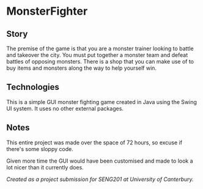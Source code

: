 # MonsterFighter
## Story
The premise of the game is that you are a monster trainer looking to battle and takeover the city. You must put together a monster team and defeat battles of opposing monsters. There is a shop that you can make use of to buy items and monsters along the way to help yourself win.

## Technologies 
This is a simple GUI monster fighting game created in Java using the Swing UI system.
It uses no other external packages.

## Notes
This entire project was made over the space of 72 hours, so excuse if there's some sloppy code.

Given more time the GUI would have been customised and made to look a lot nicer than it currently does.

*Created as a project submission for SENG201 at University of Canterbury.*
